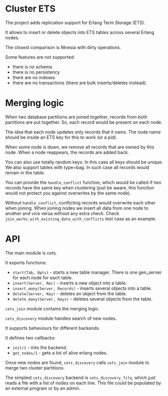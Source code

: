 # Cluster ETS

The project adds replication support for Erlang Term Storage (ETS).

It allows to insert or delete objects into ETS tables across several Erlang nodes.

The closest comparison is Mnesia with dirty operations.

Some features are not supported:
- there is no schema
- there is no persistency
- there are no indexes
- there are no transactions (there are bulk inserts/deletes instead).

# Merging logic

When two database partitions are joined together, records from both partitions
are put together. So, each record would be present on each node.

The idea that each node updates only records that it owns. The node name
should be inside an ETS key for this to work (or a pid).

When some node is down, we remove all records that are owned by this node.
When a node reappears, the records are added back.

You can also use totally random keys. In this case all keys should be unique.
We also support tables with type=bag. In such case all records would remain in the table.

You can provide the `handle_conflict` function, which would be called if two records have
the same key when clustering (just be aware, this function would not protect you against
overwrites by the same node).

Without `handle_conflict`, conflicting records would overwrite each other when joining.
When joining nodes we insert all data from one node to another and vice versa without any extra check.
Check `join_works_with_existing_data_with_conflicts` test case as an example.

# API

The main module is cets.

It exports functions:

- `start(Tab, Opts)` - starts a new table manager.
   There is one gen_server for each node for each table.
- `insert(Server, Rec)` - inserts a new object into a table.
- `insert_many(Server, Records)` - inserts several objects into a table.
- `delete(Server, Key)` - deletes an object from the table.
- `delete_many(Server, Keys)` - deletes several objects from the table.

`cets_join` module contains the merging logic.

`cets_discovery` module handles search of new nodes.

It supports behaviours for different backends.

It defines two callbacks:

- `init/1` - inits the backend.
- `get_nodes/1` - gets a list of alive erlang nodes.

Once new nodes are found, `cets_discovery` calls `cets_join` module to merge two
cluster partitions.

The simplest `cets_discovery` backend is `cets_discovery_file`, which just reads
a file with a list of nodes on each line. This file could be populated by an
external program or by an admin.
